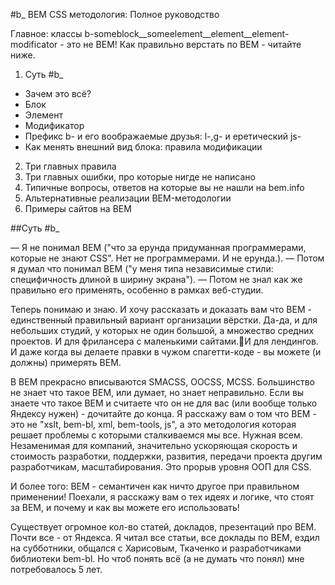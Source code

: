 #b_ BEM CSS методология: Полное руководство

Главное: классы b-someblock__someelement__element__element-modificator - это не BEM!
Как правильно верстать по BEM - читайте ниже.

1. Суть #b_
 - Зачем это всё?
 - Блок
 - Элемент
 - Модификатор
 - Префикс b- и его воображаемые друзья: l-,g- и еретический js-
 - Как менять внешний вид блока: правила модификации
2. Три главных правила
3. Три главных ошибки, про которые нигде не написано
4. Типичные вопросы, ответов на которые вы не нашли на bem.info
5. Альтернативные реализации BEM-методологии
6. Примеры сайтов на BEM

##Суть #b_

— Я не понимал BEM ("что за ерунда придуманная программерами, которые не знают CSS". Нет не программерами. И не ерунда.).
— Потом я думал что понимал BEM ("у меня типа независимые стили: специфичность длиной в ширину экрана").
— Потом не знал как же правильно его применять, особенно в рамках веб-студии.

Теперь понимаю и знаю. И хочу рассказать и доказать вам что BEM - единственный правильный вариант организации вёрстки. Да-да, и для небольших студий, у которых не один большой, а множество средних проектов. И для фрилансера с маленькими сайтами.И для лендингов. И даже когда вы делаете правки в чужом спагетти-коде - вы можете (и должны) примерять BEM.

В BEM прекрасно вписываются SMACSS, OOCSS, MCSS. Большинство не знает что такое BEM, или думает, но знает неправильно. Если вы знаете что такое BEM и считаете что он не для вас (или вообще только Яндексу нужен) - дочитайте до конца. Я расскажу вам о том что BEM - это не "xslt, bem-bl, xml, bem-tools, js", а это методология которая решает проблемы с которыми сталкиваемся мы все. Нужная всем. Незаменимая для компаний, значительно ускоряющая скорость и стоимость разработки, поддержки, развития, передачи проекта другим разработчикам, масштабирования. Это прорыв уровня ООП для CSS.

И более того: BEM - семантичен как ничто другое при правильном применении!
Поехали, я расскажу вам о тех идеях и логике, что стоят за BEM, и почему и как вы можете его использовать!

Существует огромное кол-во статей, докладов, презентаций про BEM. Почти все - от Яндекса. Я читал все статьи, все доклады по BEM, ездил на субботники, общался с Харисовым, Ткаченко и разработчиками библиотеки bem-bl. Но чтоб понять всё (а не думать что понял) мне потребовалось 5 лет.
